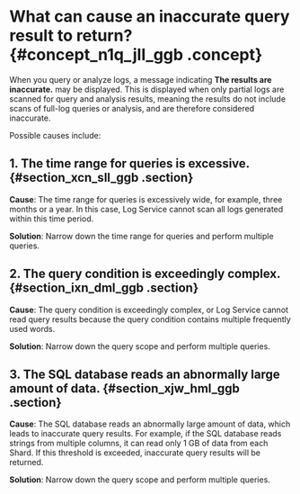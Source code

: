 # What can cause an inaccurate query result to return? {#concept_n1q_jll_ggb .concept}

When you query or analyze logs, a message indicating **The results are inaccurate.** may be displayed. This is displayed when only partial logs are scanned for query and analysis results, meaning the results do not include scans of full-log queries or analysis, and are therefore considered inaccurate.

Possible causes include:

## 1. The time range for queries is excessive. {#section_xcn_sll_ggb .section}

**Cause**: The time range for queries is excessively wide, for example, three months or a year. In this case, Log Service cannot scan all logs generated within this time period.

**Solution**: Narrow down the time range for queries and perform multiple queries.

## 2. The query condition is exceedingly complex. {#section_ixn_dml_ggb .section}

**Cause**: The query condition is exceedingly complex, or Log Service cannot read query results because the query condition contains multiple frequently used words.

**Solution**: Narrow down the query scope and perform multiple queries.

## 3. The SQL database reads an abnormally large amount of data. {#section_xjw_hml_ggb .section}

**Cause**: The SQL database reads an abnormally large amount of data, which leads to inaccurate query results. For example, if the SQL database reads strings from multiple columns, it can read only 1 GB of data from each Shard. If this threshold is exceeded, inaccurate query results will be returned.

**Solution**: Narrow down the query scope and perform multiple queries.

